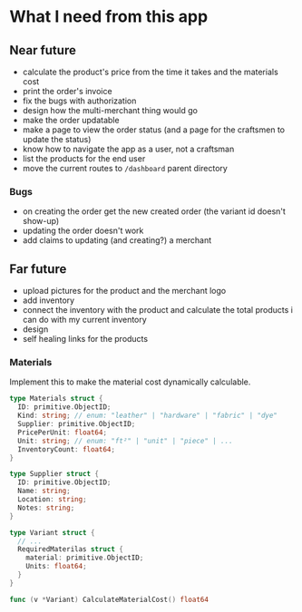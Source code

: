 # What I need from this app

## Near future

- calculate the product's price from the time it takes and the materials cost
- print the order's invoice
- fix the bugs with authorization
- design how the multi-merchant thing would go
- make the order updatable
- make a page to view the order status (and a page for the craftsmen to update
  the status)
- know how to navigate the app as a user, not a craftsman
- list the products for the end user
- move the current routes to `/dashboard` parent directory

### Bugs

- on creating the order get the new created order (the variant id doesn't show-up)
- updating the order doesn't work
- add claims to updating (and creating?) a merchant

## Far future

- upload pictures for the product and the merchant logo
- add inventory
- connect the inventory with the product and calculate the total products i can
  do with my current inventory
- design
- self healing links for the products

### Materials

Implement this to make the material cost dynamically calculable.

```go
type Materials struct {
  ID: primitive.ObjectID;
  Kind: string; // enum: "leather" | "hardware" | "fabric" | "dye"
  Supplier: primitive.ObjectID;
  PricePerUnit: float64;
  Unit: string; // enum: "ft²" | "unit" | "piece" | ...
  InventoryCount: float64;
}

type Supplier struct {
  ID: primitive.ObjectID;
  Name: string;
  Location: string;
  Notes: string;
}

type Variant struct {
  // ...
  RequiredMaterilas struct {
    material: primitive.ObjectID;
    Units: float64;
  }
}

func (v *Variant) CalculateMaterialCost() float64
```
